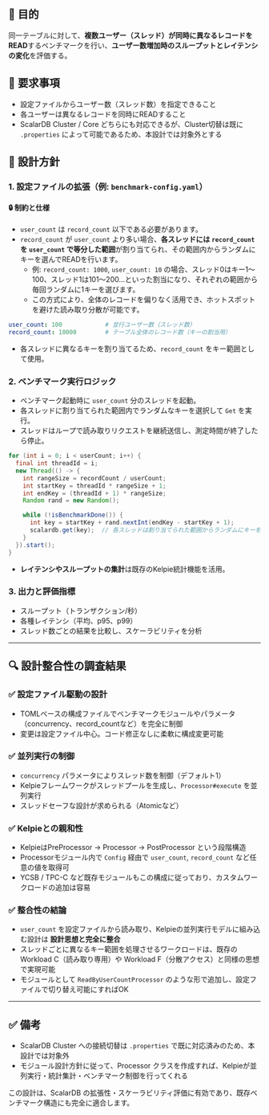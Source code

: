
## 🎯 目的
同一テーブルに対して、**複数ユーザー（スレッド）が同時に異なるレコードをREAD**するベンチマークを行い、**ユーザー数増加時のスループットとレイテンシの変化**を評価する。

## 📌 要求事項
- 設定ファイルからユーザー数（スレッド数）を指定できること
- 各ユーザーは異なるレコードを同時にREADすること
- ScalarDB Cluster / Core どちらにも対応できるが、Cluster切替は既に `.properties` によって可能であるため、本設計では対象外とする

## 🧩 設計方針

### 1. 設定ファイルの拡張（例: `benchmark-config.yaml`）

#### 🔒 制約と仕様
- `user_count` は `record_count` 以下である必要があります。
- `record_count` が `user_count` より多い場合、**各スレッドには `record_count` を `user_count` で等分した範囲**が割り当てられ、その範囲内からランダムにキーを選んでREADを行います。
  - 例: `record_count: 1000`, `user_count: 10` の場合、スレッド0はキー1～100、スレッド1は101～200…といった割当になり、それぞれの範囲から毎回ランダムに1キーを選びます。
  - この方式により、全体のレコードを偏りなく活用でき、ホットスポットを避けた読み取り分散が可能です。
```yaml
user_count: 100            # 並行ユーザー数（スレッド数）
record_count: 10000        # テーブル全体のレコード数（キーの割当用）
```
- 各スレッドに異なるキーを割り当てるため、`record_count` をキー範囲として使用。

### 2. ベンチマーク実行ロジック
- ベンチマーク起動時に `user_count` 分のスレッドを起動。
- 各スレッドに割り当てられた範囲内でランダムなキーを選択して `Get` を実行。
- スレッドはループで読み取りリクエストを継続送信し、測定時間が終了したら停止。

```java
for (int i = 0; i < userCount; i++) {
  final int threadId = i;
  new Thread(() -> {
    int rangeSize = recordCount / userCount;
    int startKey = threadId * rangeSize + 1;
    int endKey = (threadId + 1) * rangeSize;
    Random rand = new Random();

    while (!isBenchmarkDone()) {
      int key = startKey + rand.nextInt(endKey - startKey + 1);
      scalardb.get(key);  // 各スレッドは割り当てられた範囲からランダムにキーを選ぶ
    }
  }).start();
}
```

- **レイテンシやスループットの集計**は既存のKelpie統計機能を活用。

### 3. 出力と評価指標
- スループット（トランザクション/秒）
- 各種レイテンシ（平均、p95、p99）
- スレッド数ごとの結果を比較し、スケーラビリティを分析

---

## 🔍 設計整合性の調査結果

### ✅ 設定ファイル駆動の設計
- TOMLベースの構成ファイルでベンチマークモジュールやパラメータ（concurrency、record_countなど）を完全に制御
- 変更は設定ファイル中心。コード修正なしに柔軟に構成変更可能

### ✅ 並列実行の制御
- `concurrency` パラメータによりスレッド数を制御（デフォルト1）
- Kelpieフレームワークがスレッドプールを生成し、`Processor#execute` を並列実行
- スレッドセーフな設計が求められる（Atomicなど）

### ✅ Kelpieとの親和性
- KelpieはPreProcessor → Processor → PostProcessor という段階構造
- Processorモジュール内で `Config` 経由で `user_count`, `record_count` など任意の値を取得可
- YCSB / TPC-C など既存モジュールもこの構成に従っており、カスタムワークロードの追加は容易

### ✅ 整合性の結論
- `user_count` を設定ファイルから読み取り、Kelpieの並列実行モデルに組み込む設計は **設計思想と完全に整合**
- スレッドごとに異なるキー範囲を処理させるワークロードは、既存のWorkload C（読み取り専用）や Workload F（分散アクセス）と同様の思想で実現可能
- モジュールとして `ReadByUserCountProcessor` のような形で追加し、設定ファイルで切り替え可能にすればOK

---

## ✅ 備考
- ScalarDB Cluster への接続切替は `.properties` で既に対応済みのため、本設計では対象外
- モジュール設計方針に従って、Processor クラスを作成すれば、Kelpieが並列実行・統計集計・ベンチマーク制御を行ってくれる

この設計は、ScalarDB の拡張性・スケーラビリティ評価に有効であり、既存ベンチマーク構造にも完全に適合します。
